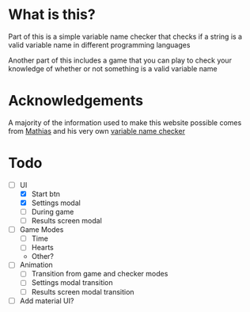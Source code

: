 # What is this?

Part of this is a simple variable name checker that checks if a string is a valid variable name in different programming languages

Another part of this includes a game that you can play to check your knowledge of whether or not something is a valid variable name

# Acknowledgements
A majority of the information used to make this website possible comes from [Mathias](https://mathiasbynens.be/) and his very own [variable name checker](https://mothereff.in/js-variables)

# Todo
- [ ] UI
    - [x] Start btn
    - [x] Settings modal
    - [ ] During game
    - [ ] Results screen modal
- [ ] Game Modes
    - [ ] Time
    - [ ] Hearts
    - Other?
- [ ] Animation
    - [ ] Transition from game and checker modes
    - [ ] Settings modal transition
    - [ ] Results screen modal transition
- [ ] Add material UI?